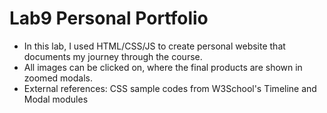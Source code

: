 # Lab9 Personal Portfolio

- In this lab, I used HTML/CSS/JS to create personal website that documents my journey through the course.
- All images can be clicked on, where the final products are shown in zoomed modals.
- External references: CSS sample codes from W3School's Timeline and Modal modules
